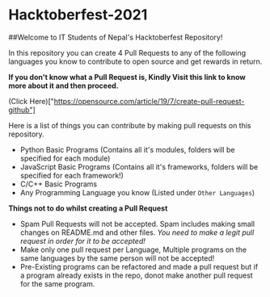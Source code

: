 # Hacktoberfest-2021

##Welcome to IT Students of Nepal's Hacktoberfest Repository!

In this repository you can create 4 Pull Requests to any of the following languages you know to contribute to open source and get rewards in return.

**If you don't know what a Pull Request is, Kindly Visit this link to know more about it and then proceed.**

(Click Here)["https://opensource.com/article/19/7/create-pull-request-github"]

Here is a list of things you can contribute by making pull requests on this repository.
- Python Basic Programs (Contains all it's modules, folders will be specified for each module)
- JavaScript Basic Programs (Contains all it's frameworks, folders will be specified for each framework!)
- C/C++ Basic Programs
- Any Programming Language you know (Listed under `Other Languages`)

**Things not to do whilst creating a Pull Request**
- Spam Pull Requests will not be accepted. Spam includes making small changes on README.md and other files. _You need to make a legit pull request in order for it to be accepted!_
- Make only one pull request per Language, Multiple programs on the same languages by the same person will not be accepted!
- Pre-Existing programs can be refactored and made a pull request but if a program already exists in the repo, donot make another pull request for the same program.
